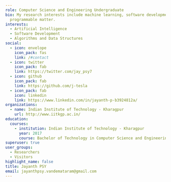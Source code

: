 ```yaml
---
role: Computer Science and Engineering Undergraduate
bio: My research interests include machine learning, software development and
  programmable matter.
interests:
  - Artificial Intelligence
  - Software Development
  - Algorithms and Data Structures
social:
  - icon: envelope
    icon_pack: fas
    link: /#contact
  - icon: twitter
    icon_pack: fab
    link: https://twitter.com/jay_psy7
  - icon: github
    icon_pack: fab
    link: https://github.com/j-tesla
  - icon_pack: fab
    icon: linkedin
    link: https://www.linkedin.com/in/jayanth-p-b3924812a/
organizations:
  - name: Indian Institute of Technology - Kharagpur
    url: http://www.iitkgp.ac.in/
education:
  courses:
    - institution: Indian Institute of Technology - Kharagpur
      year: 2017
      course: Bachelor of Technology in Computer Science and Engineering
superuser: true
user_groups:
  - Researchers
  - Visitors
highlight_name: false
title: Jayanth PSY
email: jayanthpsy.vandemataram@gmail.com
---
```

